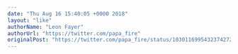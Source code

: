 ```yaml
---
date: "Thu Aug 16 15:40:05 +0000 2018"
layout: "like"
authorName: "Leon Fayer"
authorUrl: "https://twitter.com/papa_fire"
originalPost: "https://twitter.com/papa_fire/status/1030116995432374272"
---
```

